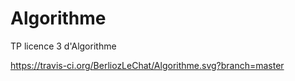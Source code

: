 # Algorithme
TP licence 3 d'Algorithme

https://travis-ci.org/BerliozLeChat/Algorithme.svg?branch=master

